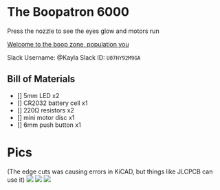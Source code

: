 # The Boopatron 6000

Press the nozzle to see the eyes glow and motors run

[Welcome to the boop zone, population you](https://youtube.com/shorts/GtiIQLBaxNE?si=7qtAsv7QoQyYvnxd)

Slack Username: @Kayla
Slack ID: `U07HY92M9GA`

## Bill of Materials
- [] 5mm LED x2
- [] CR2032 battery cell x1
- [] 220Ω resistors x2
- [] mini motor disc x1
- [] 6mm push button x1

# Pics
(The edge cuts was causing errors in KiCAD, but things like JLCPCB can use it)
![](https://hc-cdn.hel1.your-objectstorage.com/s/v3/c56e6135abeab4d5c2d6bc1e4756c4d601951bb7_image.png)
![](https://hc-cdn.hel1.your-objectstorage.com/s/v3/ed73acc97dc82d4b556e0f1786a0d402da14bd53_image.png)
![](https://hc-cdn.hel1.your-objectstorage.com/s/v3/3d43321542414f55d0f0f6405234042e0eb2b3b6_image.png)